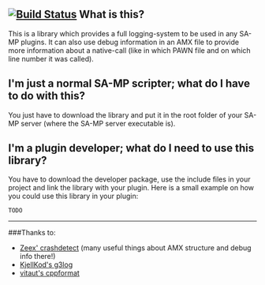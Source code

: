 [![Build Status](https://travis-ci.org/maddinat0r/samp-log-core.svg?branch=master)](https://travis-ci.org/maddinat0r/samp-log-core)
What is this?  
-----
This is a library which provides a full logging-system to be used in any SA-MP plugins. It can also use debug information in an AMX file to provide more information about a native-call (like in which PAWN file and on which line number it was called).

I'm just a normal SA-MP scripter; what do I have to do with this?
-----
You just have to download the library and put it in the root folder of your SA-MP server (where the SA-MP server executable is).

I'm a plugin developer; what do I need to use this library?
-----
You have to download the developer package, use the include files in your project and link the library with your plugin.
Here is a small example on how you could use this library in your plugin:
```pawn
TODO
```
----
###Thanks to:
- [Zeex' crashdetect](https://github.com/Zeex/samp-plugin-crashdetect) (many useful things about AMX structure and debug info there!)
- [KjellKod's g3log](https://github.com/KjellKod/g3log)
- [vitaut's cppformat](https://github.com/cppformat/cppformat)
